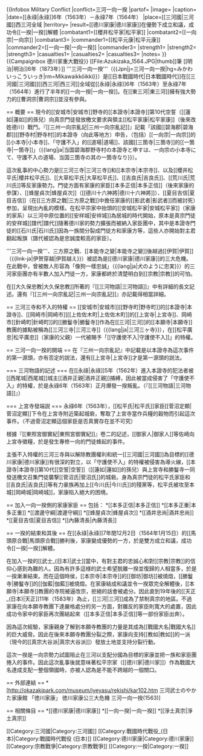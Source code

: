 {{Infobox Military Conflict
|conflict=三河一向一揆
|partof=
|image=
|caption=
|date=[[永祿|永祿]]6年（1563年）－永祿7年（1564年）
|place=[[三河國|三河國]]西三河全域
|territory=
|result=[[德川家康|德川家康]]在優勢下成立和議，成功令[[一揆|一揆]]解體
|combatant1=[[櫻井松平家|松平家]]
|combatant2=[[一向宗|一向宗]]
|combatant3=
|commander1=[[松平元康|松平元康]]
|commander2=[[一向一揆|一向一揆]]
|commander3=
|strength1=
|strength2=
|strength3=
|casualties1=
|casualties2=
|casualties3=
|notes=
}}
{{Campaignbox 德川家重大戰役}}
[[File:Azukizaka_1564.JPG|thumb]]筆 [[明治|明治]]6年（1873年）]]
'''三河一向一揆'''（{{Jpn|j=三河一向一揆|hg=みかわいっこういっき|rm=Mikawaikkōikki}}）是[[日本戰國時代|日本戰國時代]]在[[三河國|三河國]][[西三河|西三河]]全域從[[永祿|永祿]]6年（1563年）至永祿7年（1564年）進行了半年的[[一向一揆|一向一揆]]。在[[東三河|東三河]]擁有強大勢力的[[曹洞宗|曹洞宗]]並沒有參與。

== 概要 ==
現今的[[安城市|安城市]]野寺的[[本證寺|本證寺]]第10代空誓（[[蓮如|蓮如]]的孫兒）向真宗門徒發放檄文要求與領主[[松平家康|松平家康]]（後來改姓德川）戰鬥。『[[三州一向宗亂記|三州一向宗亂記]]』記載「該國[[碧海郡|碧海郡]][[野寺村|野寺村]]的本證寺（向此等地方）申告，（包括）[[一向宗|一向宗]]的[[小本寺|小本寺]]、「守護不入」的[[道場|道場]]、該國[[三箇寺|三箇寺]]的[[一箇寺|一箇寺]]」（{{lang|ja|当国碧海郡野寺村の本證寺と申すは、一向宗の小本寺にて、守護不入の道場、当国三箇寺の其の一箇寺なり}}）。

這次亂事的中心勢力是[[三河三寺|三河三寺]]和[[本宗寺|本宗寺]]、以及[[櫻井松平氏|櫻井松平氏]]、[[大草松平氏|大草松平氏]]、[[吉良氏|吉良氏]]、[[荒川氏|荒川氏]]等反家康勢力。門徒方面有家康的家臣[[本多正信|本多正信]]（後來家康的參謀）、[[蜂屋貞次|蜂屋貞次]]（[[德川十六神將|德川十六神將]]）、[[夏目吉信|夏目吉信]]（在[[三方原之戰|三方原之戰]]中擔任家康的[[影武者|影武者]]而被討死）参加，呈現出內亂的模樣。在松平宗家中抬頭的[[安城松平家|安城松平家]]（家康的家系）以三河中原位置的[[安祥城|安祥城]]為居城的時代開始，原本是真宗門徒的安祥城[[譜代|譜代]]隨著德川家的勢力擴張而被納入家臣團中，其中是本證寺門徒的[[石川氏|石川氏]]因為一族間分裂成門徒方和家康方等，這些人亦開始對主君翻起叛旗（譜代被認為是忠誠度較高的家臣）。

'''三河一向一揆'''、三方原之戰、[[本能寺之變|本能寺之變]]後越過[[伊賀|伊賀]]（{{link-ja|伊贺穿越|伊賀越え}}）被認為是[[德川家康|德川家康]]的三大危機。在此戰中，曾被敵人形容為「像狗一樣忠誠」（{{lang|ja|犬のように忠実}}）的三河家臣團亦有半數人加入門徒一方，家康都終於清楚明白到[[宗教|宗教]]的可怕。

在[[大久保忠教|大久保忠教]]所著的『[[三河物語|三河物語]]』中有詳細的長文記述。還有『[[三州一向宗亂記|三州一向宗亂記]]』亦記載得相當詳細。

== 三河三寺和不入的特權 ==
[[安城市|安城市]][[野寺町|野寺町]]的[[本證寺|本證寺]]、[[岡崎市|岡崎市]][[上佐佐木町|上佐佐木町]]的[[上宮寺|上宮寺]]、岡崎市[[針崎町|針崎町]]的[[勝鬘寺|勝鬘寺]]作為在[[三河|三河]]的[[本願寺|本願寺]]教團的據點被稱為[[三河三寺|三河三寺]]（{{lang|ja|三河三ヶ寺}}），在[[松平廣忠|松平廣忠]]（家康的父親）一代被賜予「[[守護使不入|守護使不入]]」的特權。

== 三河一向一揆的開端 ==
在『三州一向宗亂記』中記載是以本證寺為這次事件的第一源頭，亦有否定的説法，還有[[上宮寺|上宮寺]]才是第一源頭的説法。

=== 三河物語的記述 ===
在[[永祿|永祿]]5年（1562年）進入本證寺的犯法者被[[西尾城|西尾城]]城主[[酒井正親|酒井正親]]捕縛，因此被當成侵害了「守護使不入」的特權，於是永祿6年（1563年）正月爆發一揆叛亂。（『[[三河物語|三河物語]]』）

=== 上宮寺發端説 ===
永祿6年（1563年），[[松平氏|松平氏]]家臣[[菅沼定顯|菅沼定顯]]下令在上宮寺附近築起城砦，奪取了上宮寺當作兵糧的穀物而引起這次事件。（不過菅沼定顯這個家臣是否真實存在並不可究）

根據『[[東照宮御實紀|東照宮御實紀]]』卷二的記述，[[御家人|御家人]]等佐崎向上宮寺徵糧，於是發生專修一向的門徒蜂起的事件。

主張不入特權的三河三寺與以解除教團權利和統一[[三河國|三河國]]為目標的[[德川家康|德川家康]]有很深的對立，以「守護使不入」的特權被侵害為導火線，[[本證寺|本證寺]]第10代[[空誓|空誓]]（[[蓮如|蓮如]]的孫兒）與上宮寺和勝鬘寺一同發送檄文召集門徒襲撃[[菅沼氏|菅沼氏]]的城砦。身為真宗門徒的松平氏家臣和[[吉良氏|吉良氏]]等有力豪族再加上[[今川氏|今川氏]]的殘黨等，松平氏被攻至本城[[岡崎城|岡崎城]]，家康陷入絕大的困境。

== 加入一向一揆側的家康家臣 ==
包括：
*[[本多正信|本多正信]]
*[[本多正重|本多正重]]
*[[渡邊守綱|渡邊守綱]]
*[[蜂屋貞次|蜂屋貞次]]
*[[酒井忠尚|酒井忠尚]]
*[[夏目吉信|夏目吉信]]
*[[內藤清長|內藤清長]]

== 一揆的結束和其後 ==
在[[永祿|永祿]]7年閏12月2日（1564年1月15日）的[[馬頭原合戰|馬頭原合戰]]勝利後，家康變成優勢的一方，於是雙方成立和議，成功令[[一揆|一揆]]解體。

在加入一揆的[[武士_(日本)|武士]]當中，有對主君的忠誠心和對[[宗教|宗教]]的信仰心感到為難的人。因為有許多這様的武士希望脱離一揆並復歸的人相當多，於是一揆漸漸結束。而在這個時侯，[[本宗寺|本宗寺]]的[[御坊|御坊]]被燒燬，[[勝鬘寺|勝鬘寺]]的[[伽藍|伽藍]]被燒燬。在家康結成和議並令一揆眾完全解體後，[[本願寺|本願寺]]教團的寺院被逼改宗，拒絕的話會被處分。因此直到19年後的[[天正_(日本)|天正]]11年（1583年）為止，[[三河|三河]]成為了禁制真宗的地區。不過家康在向本願寺教團下達嚴格處分的另一方面，對離反的家臣則寬大的處置，因此成功令家中的家臣再次團結起來（[[本多正信|本多正信]]等一部份家臣出奔）。

因為這次經驗，家康親身了解到本願寺教團的力量是其成為[[戰國大名|戰國大名]]的巨大威脅。因此在後來本願寺教團分裂之際，家康向支持[[教如|教如]]的一派（現今的[[真宗大谷派|真宗大谷派]]）發放土地並支持分裂行動。

這次一揆是一向宗勢力試圖阻止在三河以支配分國為目標的家康並把一族和家臣團捲入的事件。因此這次亂事後就意味著松平宗家（[[德川家|德川家]]）作為戰國大名達成支配一整個領國時，亦被人認為是不能不跨越的一個關口。

== 外部連結 ==
*[http://okazakipark.com/museum/iyeyasu/rekishi/kar102.htm 三河武士のやかた家康館 「徳川家康」 徳川家康公三大危機 三河一向一揆(1563)]

== 相關條目 ==
*[[德川家康|德川家康]]
*[[一向一揆|一向一揆]]
*[[淨土真宗|淨土真宗]]

[[Category:三河國|Category:三河國]]
[[Category:戰國時代戰役_(日本)|Category:戰國時代戰役 (日本)]]
[[Category:德川家康|Category:德川家康]]
[[Category:宗教戰爭|Category:宗教戰爭]]
[[Category:一揆|Category:一揆]]